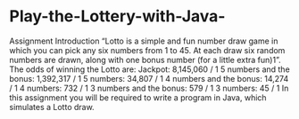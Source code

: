 # Play-the-Lottery-with-Java-

Assignment Introduction “Lotto is a simple and fun number draw game in which you can pick any six numbers from 1 to 45. At each draw six random numbers are drawn, along with one bonus number (for a little extra fun)1”. The odds of winning the Lotto are: Jackpot: 8,145,060 / 1 5 numbers and the bonus: 1,392,317 / 1 5 numbers: 34,807 / 1 4 numbers and the bonus: 14,274 / 1 4 numbers: 732 / 1 3 numbers and the bonus: 579 / 1 3 numbers: 45 / 1 In this assignment you will be required to write a program in Java, which simulates a Lotto draw.




